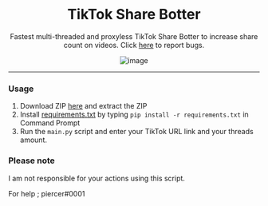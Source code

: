 <br/>
<div align="center">

# TikTok Share Botter
Fastest multi-threaded and proxyless TikTok Share Botter to increase share count on videos. Click <a href="https://github.com/befalls/TikTok-Share-Botter/issues">here</a> to report bugs.
  
![image](https://cdn.discordapp.com/attachments/945402134772465736/967660378920214528/unknown.png)
  
</div>

--------------------------------------

### Usage


1. Download ZIP <a href="https://github.com/useragents/TikTok-Share-Botter/archive/refs/heads/main.zip">here</a> and extract the ZIP
2. Install <a href="https://github.com/befalls/TikTok-Share-Botter/blob/main/requirements.txt">requirements.txt</a> by typing `pip install -r requirements.txt` in Command Prompt
4. Run the `main.py` script and enter your TikTok URL link and your threads amount.

### Please note

I am not responsible for your actions using this script.

For help ; piercer#0001

